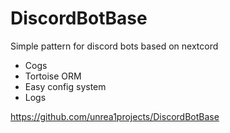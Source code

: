# DiscordBotBase
Simple pattern for discord bots based on nextcord

- Cogs
- Tortoise ORM
- Easy config system
- Logs

https://github.com/unrea1projects/DiscordBotBase
